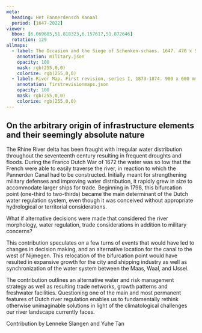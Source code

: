 ```yaml
---
meta:
  heading: Het Pannerdensch Kanaal
  period: [1647-2022]
viewer:
  bbox: [6.069685,51.818323,6.157617,51.872646]
  rotation: 129
allmaps:
  - label: The Occasion and the Siege of Schenken-schans. 1647. 470 x 560 mm, scale 1:10,000. L.L. Schort. Gelders Archief.
    annotation: military.json
    opacity: 100
    mask: rgb(255,0,0)
    colorize: rgb(255,0,0)
  - label: River Map. First revision, series I, 1873-1874. 900 x 600 mm, scale 1:10,000. P. Caland. Geoplaza, VU Amsterdam.
    annotation: firstrevisionmaps.json
    opacity: 100
    mask: rgb(255,0,0)
    colorize: rgb(255,0,0)
---
```

## On the arbitrary origin of infrastructure elements and their seemingly absolute nature

The Rhine River delta has been fraught with irregular water distribution throughout the seventeenth century resulting in frequent droughts and floods. During the Franco Dutch War of 1672 the water was so low that the French were able to easily traverse the river, in reaction to which the Pannerden Canal had to be constructed. Initially meant for strengthening military defenses and improving water distribution, it rapidly grew in size to accommodate larger ships for trade. Beginning in 1798, this bifurcation point (one-third to two-thirds) became the main determinant of the Dutch water regulation system, even though it was conceived without appropriate hydrological or territorial considerations.

What if alternative decisions were made that considered the river morphology, water regulation, trade considerations in addition to military concerns?

This contribution speculates on a few turns of events that would have led to changes in decision making, and an alternative location for the canal to the west of Nijmegen. This relocation of the bifurcation point would have resulted in expansive growth for the city and shipping industry as well as synchronization of the water system between the Maas, Waal, and IJssel.

The contribution outlines an alternative water and risk management strategy as well as resulting trade networks, growth patterns and freshwater facilities. Questioning one of the main and most permanent features of Dutch river regulation enables us to fundamentally rethink otherwise unimaginable solutions in light of the climatological challenges our river landscape currently faces.

Contribution by Lenneke Slangen and Yuhe Tan

